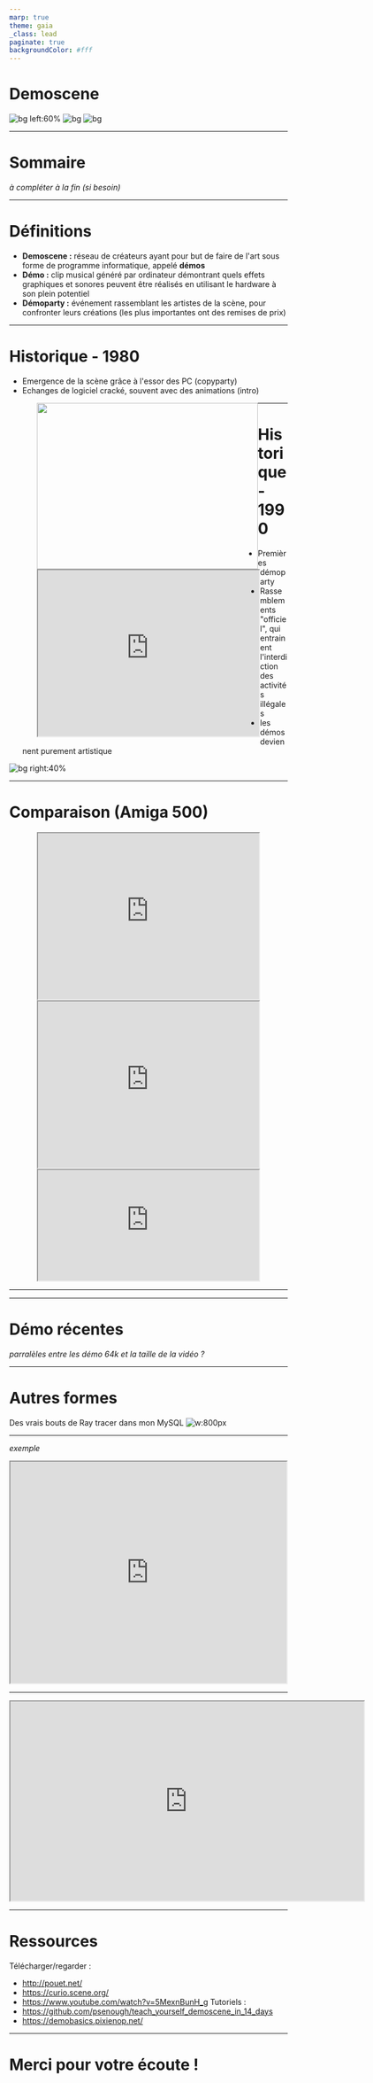 ```yaml
---
marp: true
theme: gaia
_class: lead
paginate: true
backgroundColor: #fff
---
```


# Demoscene
<!-- tests avec des images random -->
![bg left:60%](https://i.ytimg.com/vi/JZ6ZzJeWgpY/maxresdefault.jpg)
![bg](https://pbs.twimg.com/media/GKO2i_uXUAAsCRI?format=jpg)
![bg](https://i.ytimg.com/vi/t6jlhqNxRYk/maxresdefault.jpg)

---

# Sommaire

*à compléter à la fin (si besoin)*

---

# Définitions
- **Demoscene :** réseau de créateurs ayant pour but de faire de l'art sous forme de programme informatique, appelé **démos** 
- **Démo :** clip musical généré par ordinateur démontrant quels effets graphiques et sonores peuvent être réalisés en utilisant le hardware à son plein potentiel
- **Démoparty :** événement rassemblant les artistes de la scène, pour confronter leurs créations (les plus importantes ont des remises de prix)

<!-- source : 
https://www.demoscene.info/index.html 
-->

---
# Historique - 1980
- Emergence de la scène grâce à l'essor des PC (copyparty)
- Echanges de logiciel cracké, souvent avec des animations (intro)

<p style="margin-left:50px;">
  <img width="400" height="300" style="float:left;"
    src="http://edu.derfunke.net/user/pages/05.DATA/03.assignment-book/18.free-haven/02.demoscene/media/adam2.jpg"></img>
  <iframe width="400" height="300" style="float:left;"
    src="https://www.youtube.com/embed/L1VF-Desm-c?mute=1" ></iframe>
</p>
<!-- source : 
http://edu.derfunke.net/data/assignment-book/free-haven/demoscene
https://demoscene-the-art-of-coding.net/2020/04/15/breakthrough-finland-accepts-demoscene-on-their-national-list-of-intangible-cultural-heritage-of-humanity/
-->

---

# Historique - 1990
- Premières démoparty
- Rassemblements "officiel", qui entrainent l'interdiction des activités illégales
- les démos deviennent purement artistique

![bg right:40%](https://upload.wikimedia.org/wikipedia/commons/e/ea/Assembly2004-areena01.jpg)

---

# Comparaison (Amiga 500)
<p style="margin-left:50px;">
  <iframe width="400" height="300" style="float:left;"
    src="https://www.youtube.com/embed/iGpU3DicbLQ?start=155&mute=1"></iframe>
  <iframe width="400" height="300" style="float:left;"
    src="https://www.youtube.com/embed/iw17c70uJes?start=270&mute=1"></iframe>
  <iframe width="400" height="200" 
    src="https://www.youtube.com/embed/eQyNJfHNleI?start=303"></iframe>
</p>

<!--On est pas la pour les ça, mais si jamais :
PC : Amiga 500 (bestselling)
Sortie : 1987
Résolution : 640×512 (PAL)
CPU : ~7 Mhz
RAM : 1MB (138 MB max)
-->

---

<!--
Je laisse la pour tester, mais pas sûr de le garder
<div style="overflow:hidden; margin: 15px auto;">
  <iframe scrolling="no" src="https://amiga.oszx.co/" 
    style="margin-left: -15px; height: 900px; margin-top: -280px; width: 780px;">
  </iframe>
</div>
-->

---

# Démo récentes

*parralèles entre les démo 64k et la taille de la vidéo ?*


---

# Autres formes
Des vrais bouts de Ray tracer dans mon MySQL
![w:800px](https://camo.githubusercontent.com/b8c405b21dd44e60153173c12718d584aa70bd0fdde3b89fbe9b991c341ca5c9/68747470733a2f2f6d656469612e64656d6f7a6f6f2e6f72672f73637265656e732f6f2f32322f30372f303666302e3139343439342e706e67)

---

*exemple*
<iframe width="500" height="400" src="https://donut.surge.sh/"></iframe>

---

<iframe width="640" height="360" 
  src="https://www.shadertoy.com/embed/Xds3zN?gui=true&t=10&paused=true&muted=false"></iframe>

---

# Ressources
Télécharger/regarder :
- http://pouet.net/
- https://curio.scene.org/
- https://www.youtube.com/watch?v=5MexnBunH_g
Tutoriels :
- https://github.com/psenough/teach_yourself_demoscene_in_14_days
- https://demobasics.pixienop.net/

<!--
article au pif que j'ai trouvé : https://nickm.com/post/tag/demoscene/
-->

---

# Merci pour votre écoute !
